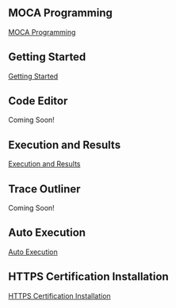 ## MOCA Programming

[MOCA Programming]


## Getting Started

[Getting Started]


## Code Editor

Coming Soon!


## Execution and Results

[Execution and Results]


## Trace Outliner

Coming Soon!


## Auto Execution

[Auto Execution]


## HTTPS Certification Installation

[HTTPS Certification Installation]





[MOCA Programming]: https://vimeo.com/761563998
[Getting Started]: https://vimeo.com/507834760
[Execution and Results]: https://vimeo.com/762796098
[Auto Execution]: https://vimeo.com/763537613
[HTTPS Certification Installation]: https://vimeo.com/500196466
